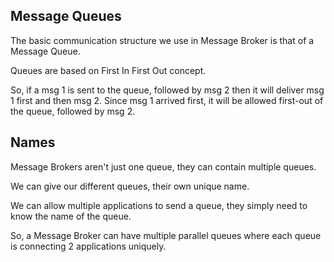 ## Message Queues

The basic communication structure we use in Message Broker is that of a Message Queue.

Queues are based on First In First Out concept.

So, if a msg 1 is sent to the queue, followed by msg 2 then it will deliver msg 1 first and then msg 2. Since msg 1 arrived first, it will be allowed first-out of the queue, followed by msg 2.

## Names

Message Brokers aren't just one queue, they can contain multiple queues.

We can give our different queues, their own unique name.

We can allow multiple applications to send a queue, they simply need to know the name of the queue.

So, a Message Broker can have multiple parallel queues where each queue is connecting 2 applications uniquely.